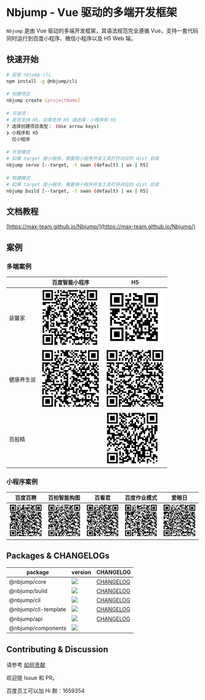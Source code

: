 # Nbjump - Vue 驱动的多端开发框架

`Nbjump` 是由 Vue 驱动的多端开发框架，其语法规范完全遵循 Vue，支持一套代码同时运行到百度小程序、微信小程序以及 H5 Web 端。 

## 快速开始

```bash
# 安装 nbjump-cli
npm install -g @nbjump/cli

# 创建项目
nbjump create [projectName]

# 可选项：
# 是否支持 H5，如需支持 H5 请选择：小程序和 H5
? 选择创建项目类型： (Use arrow keys)
❯ 小程序和 H5
  仅小程序

# 开发模式
# 如果 target 是小程序，需要用小程序开发工具打开对应的 dist 目录
nbjump serve [--target, -t swan (default) | wx | h5]

# 构建模式
# 如果 target 是小程序，需要用小程序开发工具打开对应的 dist 目录
nbjump build [--target, -t swan (default) | wx | h5]

```

## 文档教程
[https://max-team.github.io/Nbjump/](https://max-team.github.io/Nbjump/)

## 案例

### 多端案例

| | 百度智能小程序 | H5 |
|-|-|-|
| 装馨家 | ![](./docs/assets/qr-jiazhuang.png) | [![](./docs/assets/qr-jiazhuang-h5.png)](https://jia.baidu.com/m#/pages/home/index) |
| 健康养生说 | ![](./docs/assets/qr-yangsheng.png) | [![](./docs/assets/qr-yangsheng-h5.png)](https://sp0.baidu.com/5LMDcjW6BwF3otqbppnN2DJv/health.pae.baidu.com/medauth/healthpage/#/pages/list/index) |
| 百股精 |  | [![](./docs/assets/qr-baigujing-h5.png)](http://finance.pae.baidu.com/selfselect/#/pages/index/index) |


### 小程序案例

| 百度百聘 | 百拍智能构图 | 百看君 | 百度作业模式 | 爱眼日 |
|-|-|-|-|-|
| ![](./docs/assets/qr-baipin.png) | ![](./docs/assets/qr-huabao.png) | ![](./docs/assets/qr-fuli.png) | ![](./docs/assets/qr-zuoye.png) | ![](./docs/assets/qr-aiyan.png) |

## Packages & CHANGELOGs

| package | version | CHANGELOG |
|-|-|-|
| @nbjump/core | [![](https://img.shields.io/npm/v/@nbjump/core.svg)](https://www.npmjs.com/package/@nbjump/core) | [CHANGELOG](https://max-team.github.io/Nbjump/CHANGELOGS-0.3/core.html) |
| @nbjump/build | [![](https://img.shields.io/npm/v/@nbjump/build.svg)](https://www.npmjs.com/package/@nbjump/build) | [CHANGELOG](https://max-team.github.io/Nbjump/CHANGELOGS-0.3/build.html) |
| @nbjump/cli | [![](https://img.shields.io/npm/v/@nbjump/cli.svg)](https://www.npmjs.com/package/@nbjump/cli) | [CHANGELOG](https://max-team.github.io/Nbjump/CHANGELOGS-0.3/cli.html) |
| @nbjump/cli-template | [![](https://img.shields.io/npm/v/@nbjump/cli-template.svg)](https://www.npmjs.com/package/@nbjump/cli-template) | [CHANGELOG](https://max-team.github.io/Nbjump/CHANGELOGS-0.3/cli-template.html) |
| @nbjump/api | [![](https://img.shields.io/npm/v/@nbjump/api.svg)](https://www.npmjs.com/package/@nbjump/api) | [CHANGELOG](https://max-team.github.io/Nbjump/CHANGELOGS/api.html) |
| @nbjump/components | [![](https://img.shields.io/npm/v/@nbjump/components.svg)](https://www.npmjs.com/package/@nbjump/components) | |

## Contributing & Discussion

请参考 [如何贡献](./CONTRIBUTING.md)

欢迎提 Issue 和 PR。

百度员工可以加 Hi 群：1659354
